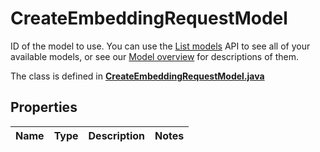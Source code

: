 

# CreateEmbeddingRequestModel

ID of the model to use. You can use the [List models](/docs/api-reference/models/list) API to see all of your available models, or see our [Model overview](/docs/models/overview) for descriptions of them. 

The class is defined in **[CreateEmbeddingRequestModel.java](../../src/main/java/org/openapitools/model/CreateEmbeddingRequestModel.java)**

## Properties

Name | Type | Description | Notes
------------ | ------------- | ------------- | -------------


